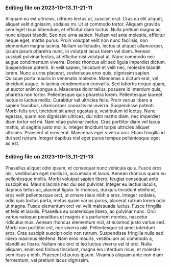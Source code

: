 

### Editing file on 2023-10-13_11-21-11

Aliquam eu est ultricies, ultrices lectus ut, suscipit erat. Cras eu elit aliquet, aliquet velit dignissim, sodales mi. Ut at commodo tortor. Aliquam gravida sem eget risus bibendum, et efficitur diam luctus. Nulla pretium magna ac nunc aliquet blandit. Sed nec urna sapien. Nullam vel ante molestie, efficitur neque eget, mattis purus. Proin volutpat velit non nunc facilisis, non elementum magna lacinia. Nullam sollicitudin, lectus ut aliquet ullamcorper, ipsum ipsum pharetra nunc, in volutpat lacus lorem vel diam. Aenean suscipit pulvinar lectus, at efficitur nisi volutpat at. Nunc commodo nec augue condimentum viverra. Donec rhoncus elit sed ligula imperdiet dictum. Suspendisse potenti. In velit sapien, tincidunt et velit nec, molestie blandit lorem. Nunc a urna placerat, scelerisque eros quis, dignissim sapien.
Quisque porta mauris in venenatis molestie. Maecenas a dictum erat, vel tincidunt augue. In lacinia condimentum convallis. Sed lobortis neque quam, ut auctor enim congue a. Maecenas dolor tellus, posuere id interdum quis, pharetra non tortor. Pellentesque quis pharetra lorem. Pellentesque laoreet lectus in luctus mollis. Curabitur vel ultricies felis. Proin varius libero a sapien faucibus, ullamcorper convallis mi viverra. Suspendisse potenti.
Morbi felis orci, tincidunt sit amet egestas a, vestibulum id lectus. Nunc egestas, quam non dignissim ultrices, dui nibh mattis diam, nec imperdiet diam tortor vel mi. Nam vitae pulvinar metus. Cras porttitor diam vel lacus mattis, ut sagittis justo mollis. Integer tincidunt turpis ultricies aliquet ultricies. Praesent ut eros erat. Maecenas eget viverra orci. Etiam fringilla id dui sed rutrum. Integer dapibus nisl eget purus tempus pellentesque eget ac est.




### Editing file on 2023-10-13_11-21-13

Phasellus aliquet odio ipsum, et consequat nunc vehicula quis. Fusce eros nisi, vestibulum eget mollis in, accumsan et lacus. Aenean rhoncus quam eu pellentesque mollis. Morbi volutpat sapien libero, feugiat consequat ante suscipit eu. Mauris lacinia nec dui sed pulvinar. Integer eu lectus iaculis, dapibus tellus ac, placerat ligula. In rhoncus, dui quis tincidunt eleifend, eros velit pellentesque orci, ut ornare risus nibh a eros. Integer sodales, odio quis luctus porta, metus quam varius purus, placerat rutrum lorem odio ut magna.
Fusce elementum orci vel velit malesuada luctus. Fusce fringilla et felis et iaculis. Phasellus eu scelerisque libero, ac pulvinar nunc. Orci varius natoque penatibus et magnis dis parturient montes, nascetur ridiculus mus. Aenean rhoncus elementum nisl, at euismod justo varius sed. Morbi non porttitor est, nec viverra nisl. Pellentesque sit amet interdum eros. Cras suscipit suscipit odio non rutrum. Suspendisse fringilla nulla sed libero maximus eleifend. Nam eros mauris, vestibulum ac commodo a, blandit ac libero. Nullam nec orci id leo luctus viverra vel id orci. Nulla aliquam, enim sed finibus tincidunt, magna leo interdum risus, et molestie sem risus a nibh. Praesent id purus ipsum. Vivamus aliquam ante non diam fermentum, vel pretium lacus dignissim.


